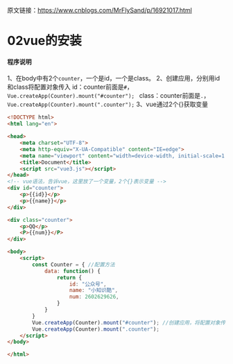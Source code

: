 原文链接：https://www.cnblogs.com/MrFlySand/p/16921017.html
# 02vue的安装
#### 程序说明
1、在body中有2个`counter`，一个是id，一个是class。
2、创建应用，分别用id和class将配置对象传入
id：counter前面是`#`，`Vue.createApp(Counter).mount("#counter"); `
class：counter前面是`.`，`Vue.createApp(Counter).mount(".counter");`
3、vue通过2个{}获取变量

```html
<!DOCTYPE html>
<html lang="en">

<head>
    <meta charset="UTF-8">
    <meta http-equiv="X-UA-Compatible" content="IE=edge">
    <meta name="viewport" content="width=device-width, initial-scale=1.0">
    <title>Document</title>
    <script src="vue3.js"></script>
</head>
<!-- vue语法，告诉vue，这里放了一个变量，2个{}表示变量 -->
<div id="counter">
    <p>{{id}}</p>
    <p>{{name}}</p>
</div>

<div class="counter">
    <p>QQ</p>
    <P>{{num}}</P>
</div>

<body>
    <script>
        const Counter = { //配置方法
            data: function() {
                return {
                    id: "公众号",
                    name: "小知识酷",
                    num: 2602629626,
                }
            }
        }
        Vue.createApp(Counter).mount("#counter"); //创建应用，将配置对象传入
        Vue.createApp(Counter).mount(".counter");
    </script>
</body>

</html>
```